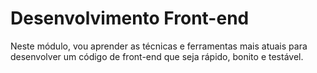 # Desenvolvimento Front-end
Neste módulo, vou aprender as técnicas e ferramentas mais atuais para desenvolver um código de front-end que seja rápido, bonito e testável.